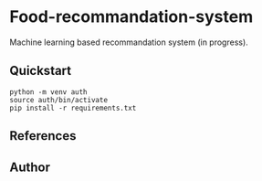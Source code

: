 # Food-recommandation-system
Machine learning based recommandation system (in progress).

## Quickstart
```
python -m venv auth
source auth/bin/activate
pip install -r requirements.txt
```
## References

## Author
